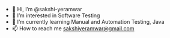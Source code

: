 - 👋 Hi, I’m @sakshi-yeramwar
- 👀 I’m interested in Software Testing
- 🌱 I’m currently learning Manual and Automation Testing, Java
- 📫 How to reach me sakshiyeramwar@gmail.com
  
  
  

<!---
sakshi-yeramwar/sakshi-yeramwar is a ✨ special ✨ repository because its `README.md` (this file) appears on your GitHub profile.
You can click the Preview link to take a look at your changes.
--->
